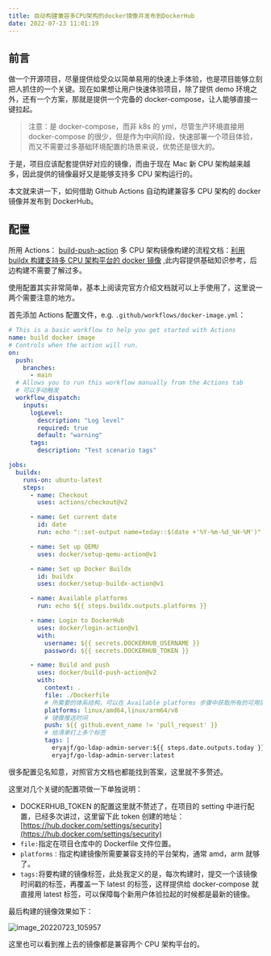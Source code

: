 ```yaml
---
title: 自动构建兼容多CPU架构的docker镜像并发布到DockerHub
date: 2022-07-23 11:01:19
---
```


## 前言

做一个开源项目，尽量提供给受众以简单易用的快速上手体验，也是项目能够立刻把人抓住的一个关键。现在如果想让用户快速体验项目，除了提供 demo 环境之外，还有一个方案，那就是提供一个完备的 docker-compose，让人能够直接一键拉起。

> 注意：是 docker-compose，而非 k8s 的 yml，尽管生产环境直接用 docker-compose 的很少，但是作为中间阶段，快速部署一个项目体验，而又不需要过多基础环境配置的场景来说，优势还是很大的。

于是，项目应该配套提供好对应的镜像，而由于现在 Mac 新 CPU 架构越来越多，因此提供的镜像最好又是能够支持多 CPU 架构运行的。

本文就来讲一下，如何借助 Github Actions 自动构建兼容多 CPU 架构的 docker 镜像并发布到 DockerHub。

## 配置

所用 Actions： [build-push-action](https://github.com/docker/build-push-action)
多 CPU 架构镜像构建的流程文档：[利用 buildx 构建支持多 CPU 架构平台的 docker 镜像](https://wiki.eryajf.net/pages/95cf71/) ,此内容提供基础知识参考，后边构建不需要了解过多。

使用配置其实非常简单，基本上阅读完官方介绍文档就可以上手使用了，这里说一两个需要注意的地方。

首先添加 Actions 配置文件，e.g. `.github/workflows/docker-image.yml`：

```yaml
# This is a basic workflow to help you get started with Actions
name: build docker image
# Controls when the action will run.
on:
  push:
    branches:
      - main
  # Allows you to run this workflow manually from the Actions tab
  # 可以手动触发
  workflow_dispatch:
    inputs:
      logLevel:
        description: "Log level"
        required: true
        default: "warning"
      tags:
        description: "Test scenario tags"

jobs:
  buildx:
    runs-on: ubuntu-latest
    steps:
      - name: Checkout
        uses: actions/checkout@v2

      - name: Get current date
        id: date
        run: echo "::set-output name=today::$(date +'%Y-%m-%d_%H-%M')"

      - name: Set up QEMU
        uses: docker/setup-qemu-action@v1

      - name: Set up Docker Buildx
        id: buildx
        uses: docker/setup-buildx-action@v1

      - name: Available platforms
        run: echo ${{ steps.buildx.outputs.platforms }}

      - name: Login to DockerHub
        uses: docker/login-action@v1
        with:
          username: ${{ secrets.DOCKERHUB_USERNAME }}
          password: ${{ secrets.DOCKERHUB_TOKEN }}

      - name: Build and push
        uses: docker/build-push-action@v2
        with:
          context: .
          file: ./Dockerfile
          # 所需要的体系结构，可以在 Available platforms 步骤中获取所有的可用架构
          platforms: linux/amd64,linux/arm64/v8
          # 镜像推送时间
          push: ${{ github.event_name != 'pull_request' }}
          # 给清单打上多个标签
          tags: |
            eryajf/go-ldap-admin-server:${{ steps.date.outputs.today }}
            eryajf/go-ldap-admin-server:latest
```

很多配置见名知意，对照官方文档也都能找到答案，这里就不多赘述。

这里对几个关键的配置项做一下单独说明：

- DOCKERHUB_TOKEN 的配置这里就不赘述了，在项目的 setting 中进行配置，已经多次讲过，这里留下此 token 创建的地址：[https://hub.docker.com/settings/security](https://hub.docker.com/settings/security)
- `file:`指定在项目仓库中的 Dockerfile 文件位置。
- `platforms：`指定构建镜像所需要兼容支持的平台架构，通常 amd，arm 就够了。
- `tags:`将要构建的镜像标签，此处我定义的是，每次构建时，提交一个该镜像时间戳的标签，再覆盖一下 latest 的标签，这样提供给 docker-compose 就直接用 latest 标签，可以保障每个新用户体验拉起的时候都是最新的镜像。

最后构建的镜像效果如下：

![image_20220723_105957](https://cdn.jsdelivr.net/gh/eryajf/tu/img/image_20220723_105957.png)

这里也可以看到推上去的镜像都是兼容两个 CPU 架构平台的。
